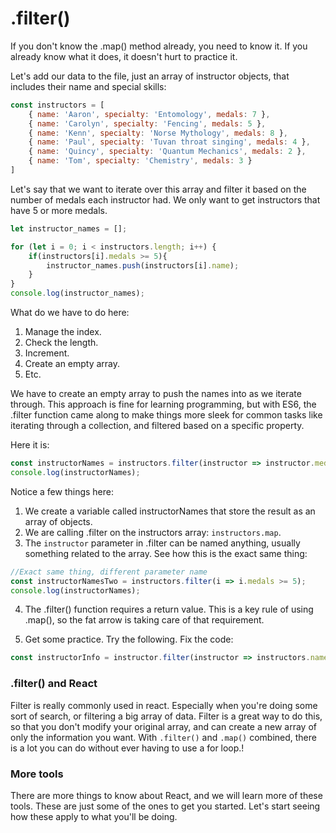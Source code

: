 # .filter()

If you don't know the .map() method already, you need to know it. If you already know what it does, it doesn't hurt to practice it. 

Let's add our data to the file, just an array of instructor objects, that includes their name and special skills:
```js
const instructors = [
    { name: 'Aaron', specialty: 'Entomology', medals: 7 },
    { name: 'Carolyn', specialty: 'Fencing', medals: 5 },
    { name: 'Kenn', specialty: 'Norse Mythology', medals: 8 },
    { name: 'Paul', specialty: 'Tuvan throat singing', medals: 4 },
    { name: 'Quincy', specialty: 'Quantum Mechanics', medals: 2 },
    { name: 'Tom', specialty: 'Chemistry', medals: 3 }   
]
```

Let's say that we want to iterate over this array and filter it based on the number of medals each instructor had. We only want to get instructors that have 5 or more medals.

```js
let instructor_names = [];

for (let i = 0; i < instructors.length; i++) {
    if(instructors[i].medals >= 5){
        instructor_names.push(instructors[i].name);
    }
}
console.log(instructor_names);
```

What do we have to do here:
1. Manage the index.
2. Check the length.
3. Increment.
4. Create an empty array.
5. Etc. 


We have to create an empty array to push the names into as we iterate through. This approach is fine for learning programming, but with ES6, the .filter function came along to make things more sleek for common tasks like iterating through a collection, and filtered based on a specific property. 

Here it is:
```js
const instructorNames = instructors.filter(instructor => instructor.medals >= 5);
console.log(instructorNames);
```

Notice a few things here:
1. We create a variable called instructorNames that store the result as an array of objects.
2. We are calling .filter on the instructors array: `instructors.map`.
3. The `instructor` parameter in .filter can be named anything, usually something related to the array. See how this is the exact same thing:
```js
//Exact same thing, different parameter name 
const instructorNamesTwo = instructors.filter(i => i.medals >= 5);
console.log(instructorNames);
```

4. The .filter() function requires a return value. This is a key rule of using .map(), so the fat arrow is taking care of that requirement. 

5. Get some practice. Try the following. Fix the code: 

```js
const instructorInfo = instructor.filter(instructor => instructors.name='Aaron');
```


### .filter() and React
Filter is really commonly used in react. Especially when you're doing some sort of search, or filtering a big array of data. Filter is a great way to do this, so that you don't modify your original array, and can create a new array of only the information you want. With `.filter()` and `.map()` combined, there is a lot you can do without ever having to use a for loop.!

### More tools
There are more things to know about React, and we will learn more of these tools. These are just some of the ones to get you started. Let's start seeing how these apply to what you'll be doing.  

